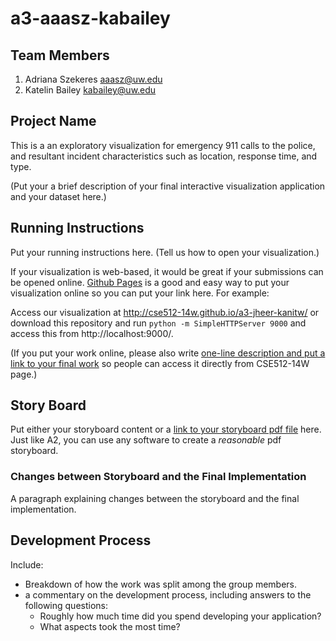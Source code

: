 a3-aaasz-kabailey
===============

## Team Members

1. Adriana Szekeres  aaasz@uw.edu
2. Katelin Bailey kabailey@uw.edu

## Project Name

This is a an exploratory visualization for emergency 911 calls to the police,
and resultant incident characteristics such as location, response time, and type. 

(Put your a brief description of your final interactive visualization application and your dataset here.)


## Running Instructions

Put your running instructions here.  (Tell us how to open your visualization.) 

If your visualization is web-based,  it would be great if your submissions can be opened online. [Github Pages](http://pages.github.com/) is a good and easy way to put your visualization online so you can put your link here.  For example:

Access our visualization at http://cse512-14w.github.io/a3-jheer-kanitw/ or download this repository and run `python -m SimpleHTTPServer 9000` and access this from http://localhost:9000/.

(If you put your work online, please also write [one-line description and put a link to your final work](http://note.io/1n3u46s) so people can access it directly from CSE512-14W page.)

## Story Board

Put either your storyboard content or a [link to your storyboard pdf file](storyboard.pdf?raw=true) here.   Just like A2, you can use any software to create a *reasonable* pdf storyboard.


### Changes between Storyboard and the Final Implementation

A paragraph explaining changes between the storyboard and the final implementation.


## Development Process

Include:
- Breakdown of how the work was split among the group members. 
- a commentary on the development process, including answers to the following questions: 
  - Roughly how much time did you spend developing your application?
  - What aspects took the most time?
